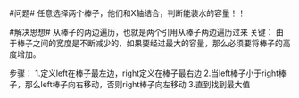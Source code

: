#问题#
任意选择两个棒子，他们和X轴结合，判断能装水的容量！！


#解决思想#
从棒子的两边遍历，也就是两个引用从棒子两边遍历过来
关键：
由于棒子之间的宽度是不断减少的，如果要经过最大的容量，那么必须要将棒子的高度增加。

步骤：
1.定义left在棒子最左边，right定义在棒子最右边
2.当left棒子小于right棒子，那么left棒子向右移动，否则right棒子向左移动
3.直到找到最大值
